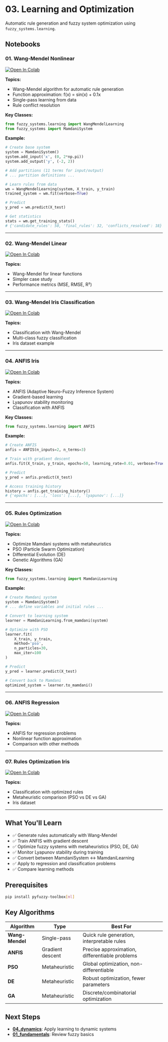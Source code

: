 # 03. Learning and Optimization

Automatic rule generation and fuzzy system optimization using `fuzzy_systems.learning`.

## Notebooks

### 01. Wang-Mendel Nonlinear
[![Open In Colab](https://colab.research.google.com/assets/colab-badge.svg)](https://colab.research.google.com/github/1moi6/pyfuzzy-toolbox/blob/main/notebooks_colab/03_learning/01_wang_mendel_nonlinear.ipynb)

**Topics:**
- Wang-Mendel algorithm for automatic rule generation
- Function approximation: f(x) = sin(x) + 0.1x
- Single-pass learning from data
- Rule conflict resolution

**Key Classes:**
```python
from fuzzy_systems.learning import WangMendelLearning
from fuzzy_systems import MamdaniSystem
```

**Example:**
```python
# Create base system
system = MamdaniSystem()
system.add_input('x', (0, 2*np.pi))
system.add_output('y', (-2, 2))

# Add partitions (11 terms for input/output)
# ... partition definitions ...

# Learn rules from data
wm = WangMendelLearning(system, X_train, y_train)
trained_system = wm.fit(verbose=True)

# Predict
y_pred = wm.predict(X_test)

# Get statistics
stats = wm.get_training_stats()
# {'candidate_rules': 50, 'final_rules': 32, 'conflicts_resolved': 18}
```

---

### 02. Wang-Mendel Linear
[![Open In Colab](https://colab.research.google.com/assets/colab-badge.svg)](https://colab.research.google.com/github/1moi6/pyfuzzy-toolbox/blob/main/notebooks_colab/03_learning/02_wang_mendel_linear.ipynb)

**Topics:**
- Wang-Mendel for linear functions
- Simpler case study
- Performance metrics (MSE, RMSE, R²)

---

### 03. Wang-Mendel Iris Classification
[![Open In Colab](https://colab.research.google.com/assets/colab-badge.svg)](https://colab.research.google.com/github/1moi6/pyfuzzy-toolbox/blob/main/notebooks_colab/03_learning/03_wang_mendel_iris.ipynb)

**Topics:**
- Classification with Wang-Mendel
- Multi-class fuzzy classification
- Iris dataset example

---

### 04. ANFIS Iris
[![Open In Colab](https://colab.research.google.com/assets/colab-badge.svg)](https://colab.research.google.com/github/1moi6/pyfuzzy-toolbox/blob/main/notebooks_colab/03_learning/04_anfis_iris.ipynb)

**Topics:**
- ANFIS (Adaptive Neuro-Fuzzy Inference System)
- Gradient-based learning
- Lyapunov stability monitoring
- Classification with ANFIS

**Key Classes:**
```python
from fuzzy_systems.learning import ANFIS
```

**Example:**
```python
# Create ANFIS
anfis = ANFIS(n_inputs=2, n_terms=3)

# Train with gradient descent
anfis.fit(X_train, y_train, epochs=50, learning_rate=0.01, verbose=True)

# Predict
y_pred = anfis.predict(X_test)

# Access training history
history = anfis.get_training_history()
# {'epochs': [...], 'loss': [...], 'lyapunov': [...]}
```

---

### 05. Rules Optimization
[![Open In Colab](https://colab.research.google.com/assets/colab-badge.svg)](https://colab.research.google.com/github/1moi6/pyfuzzy-toolbox/blob/main/notebooks_colab/03_learning/05_rules_optimization.ipynb)

**Topics:**
- Optimize Mamdani systems with metaheuristics
- PSO (Particle Swarm Optimization)
- Differential Evolution (DE)
- Genetic Algorithms (GA)

**Key Classes:**
```python
from fuzzy_systems.learning import MamdaniLearning
```

**Example:**
```python
# Create Mamdani system
system = MamdaniSystem()
# ... define variables and initial rules ...

# Convert to learning system
learner = MamdaniLearning.from_mamdani(system)

# Optimize with PSO
learner.fit(
    X_train, y_train,
    method='pso',
    n_particles=30,
    max_iter=100
)

# Predict
y_pred = learner.predict(X_test)

# Convert back to Mamdani
optimized_system = learner.to_mamdani()
```

---

### 06. ANFIS Regression
[![Open In Colab](https://colab.research.google.com/assets/colab-badge.svg)](https://colab.research.google.com/github/1moi6/pyfuzzy-toolbox/blob/main/notebooks_colab/03_learning/06_anfis_regression.ipynb)

**Topics:**
- ANFIS for regression problems
- Nonlinear function approximation
- Comparison with other methods

---

### 07. Rules Optimization Iris
[![Open In Colab](https://colab.research.google.com/assets/colab-badge.svg)](https://colab.research.google.com/github/1moi6/pyfuzzy-toolbox/blob/main/notebooks_colab/03_learning/07_rules_optimization_iris.ipynb)

**Topics:**
- Classification with optimized rules
- Metaheuristic comparison (PSO vs DE vs GA)
- Iris dataset

---

## What You'll Learn

- ✅ Generate rules automatically with Wang-Mendel
- ✅ Train ANFIS with gradient descent
- ✅ Optimize fuzzy systems with metaheuristics (PSO, DE, GA)
- ✅ Monitor Lyapunov stability during training
- ✅ Convert between MamdaniSystem ↔ MamdaniLearning
- ✅ Apply to regression and classification problems
- ✅ Compare learning methods

## Prerequisites

```bash
pip install pyfuzzy-toolbox[ml]
```

## Key Algorithms

| Algorithm | Type | Best For |
|-----------|------|----------|
| **Wang-Mendel** | Single-pass | Quick rule generation, interpretable rules |
| **ANFIS** | Gradient descent | Precise approximation, differentiable problems |
| **PSO** | Metaheuristic | Global optimization, non-differentiable |
| **DE** | Metaheuristic | Robust optimization, fewer parameters |
| **GA** | Metaheuristic | Discrete/combinatorial optimization |

## Next Steps

- **[04_dynamics](../04_dynamics/)**: Apply learning to dynamic systems
- **[01_fundamentals](../01_fundamentals/)**: Review fuzzy basics

